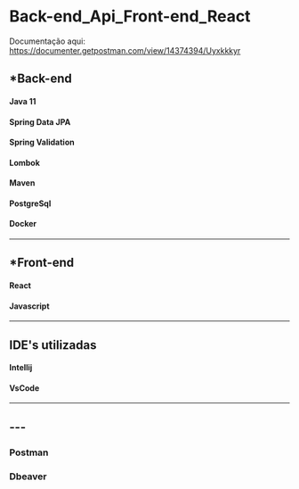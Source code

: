 # Back-end_Api_Front-end_React
 Documentação aqui: https://documenter.getpostman.com/view/14374394/Uyxkkkyr
 
## *Back-end

#### Java 11
#### Spring Data JPA
#### Spring Validation
#### Lombok
#### Maven
#### PostgreSql
#### Docker

<hr>

## *Front-end


#### React
#### Javascript


<hr>

## IDE's utilizadas

#### Intellij
#### VsCode
<hr>

## ---

### Postman
### Dbeaver



